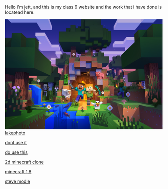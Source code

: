 Hello i'm jett, and this is my class 9 website and the work that i have done is locatead here.

![mine](https://raw.githubusercontent.com/jetty373/jetty373.github.io/main/wallpaper_minecraft_pc_bundle_2058x1440.png)
[lakephoto](https://jetty373.github.io/lake.html)

[dont use it](https://www.youtube.com/watch?v=dQw4w9WgXcQ)

[do use this](https://media.tenor.com/yheo1GGu3FwAAAAM/rick-roll-rick-ashley.gif)

[2d minecraft clone](https://benjaminaster.com/2d-css-minecraft)

<a>[minecraft 1.8](https://sharevault.cloud/EOC2SU)</a>

[steve modle](https://jetty373.github.io/steve.html)
